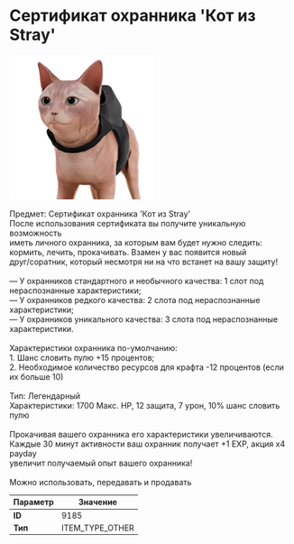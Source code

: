 # Сертификат охранника 'Кот из Stray'

![Item Image](../img/9185.webp?raw=true)

Предмет: Сертификат охранника 'Кот из Stray'<br>После использования сертификата вы получите уникальную возможность<br>иметь личного охранника, за которым вам будет нужно следить:<br>кормить, лечить, прокачивать. Взамен у вас появится новый <br>друг/соратник, который несмотря ни на что встанет на вашу защиту!<br><br>— У охранников стандартного и необычного качества: 1 слот под нераспознанные характеристики;<br>— У охранников редкого качества: 2 слота под нераспознанные характеристики;<br>— У охранников уникального качества: 3 слота под нераспознанные характеристики.<br><br>Характеристики охранника по-умолчанию:<br>1. Шанс словить пулю +15 процентов;<br>2. Необходимое количество ресурсов для крафта -12 процентов (если их больше 10)<br><br>Тип: Легендарный<br>Характеристики: 1700 Макс. HP, 12 защита, 7 урон, 10% шанс словить пулю<br><br>Прокачивая вашего охранника его характеристики увеличиваются.<br>Каждые 30 минут активности ваш охранник получает +1 EXP, акция x4 payday<br>увеличит получаемый опыт вашего охранника!<br><br>Можно использовать, передавать и продавать


| Параметр | Значение |
|----------|----------|
| **ID** | 9185 |
| **Тип** | ITEM_TYPE_OTHER |

